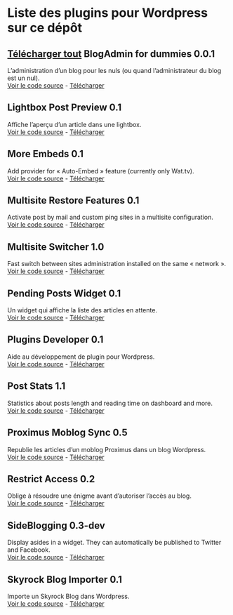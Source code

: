 Liste des plugins pour Wordpress sur ce dépôt
=============================================
[Télécharger tout](http://github.com/cedbv/Wordpress-Plugins/zipball/master)
BlogAdmin for dummies 0.0.1
------------------------
L’administration d’un blog pour les nuls (ou quand l’administrateur du blog est un nul).  
[Voir le code source](http://github.com/cedbv/Wordpress-Plugins/tree/master/blogadmin-for-dummies/) - [Télécharger](http://github.com/cedbv/Wordpress-Plugins/raw/master/download/blogadmin-for-dummies.zip)

Lightbox Post Preview 0.1
------------------------
Affiche l’aperçu d’un article dans une lightbox.  
[Voir le code source](http://github.com/cedbv/Wordpress-Plugins/tree/master/lightbox-post-preview/) - [Télécharger](http://github.com/cedbv/Wordpress-Plugins/raw/master/download/lightbox-post-preview.zip)

More Embeds 0.1
------------------------
Add provider for « Auto-Embed » feature (currently only Wat.tv).  
[Voir le code source](http://github.com/cedbv/Wordpress-Plugins/tree/master/more-embeds/) - [Télécharger](http://github.com/cedbv/Wordpress-Plugins/raw/master/download/more-embeds.zip)

Multisite Restore Features 0.1
------------------------
Activate post by mail and custom ping sites in a multisite configuration.  
[Voir le code source](http://github.com/cedbv/Wordpress-Plugins/tree/master/multisite-restore-features/) - [Télécharger](http://github.com/cedbv/Wordpress-Plugins/raw/master/download/multisite-restore-features.zip)

Multisite Switcher 1.0
------------------------
Fast switch between sites administration installed on the same « network ».  
[Voir le code source](http://github.com/cedbv/Wordpress-Plugins/tree/master/multisite-switcher/) - [Télécharger](http://github.com/cedbv/Wordpress-Plugins/raw/master/download/multisite-switcher.zip)

Pending Posts Widget 0.1
------------------------
Un widget qui affiche la liste des articles en attente.  
[Voir le code source](http://github.com/cedbv/Wordpress-Plugins/tree/master/pending-posts-widget/) - [Télécharger](http://github.com/cedbv/Wordpress-Plugins/raw/master/download/pending-posts-widget.zip)

Plugins Developer 0.1
------------------------
Aide au développement de plugin pour Wordpress.  
[Voir le code source](http://github.com/cedbv/Wordpress-Plugins/tree/master/plugins-developer/) - [Télécharger](http://github.com/cedbv/Wordpress-Plugins/raw/master/download/plugins-developer.zip)

Post Stats 1.1
------------------------
Statistics about posts length and reading time on dashboard and more.  
[Voir le code source](http://github.com/cedbv/Wordpress-Plugins/tree/master/poststats/) - [Télécharger](http://github.com/cedbv/Wordpress-Plugins/raw/master/download/poststats.zip)

Proximus Moblog Sync 0.5
------------------------
Republie les articles d’un moblog Proximus dans un blog Wordpress.  
[Voir le code source](http://github.com/cedbv/Wordpress-Plugins/tree/master/proximus-moblog/) - [Télécharger](http://github.com/cedbv/Wordpress-Plugins/raw/master/download/proximus-moblog.zip)

Restrict Access 0.2
------------------------
Oblige à résoudre une énigme avant d’autoriser l’accès au blog.  
[Voir le code source](http://github.com/cedbv/Wordpress-Plugins/tree/master/restricted-access/) - [Télécharger](http://github.com/cedbv/Wordpress-Plugins/raw/master/download/restricted-access.zip)

SideBlogging 0.3-dev
------------------------
Display asides in a widget. They can automatically be published to Twitter and Facebook.  
[Voir le code source](http://github.com/cedbv/Wordpress-Plugins/tree/master/sideblogging/) - [Télécharger](http://github.com/cedbv/Wordpress-Plugins/raw/master/download/sideblogging.zip)

Skyrock Blog Importer 0.1
------------------------
Importe un Skyrock Blog dans Wordpress.  
[Voir le code source](http://github.com/cedbv/Wordpress-Plugins/tree/master/skyrock-blog-importer/) - [Télécharger](http://github.com/cedbv/Wordpress-Plugins/raw/master/download/skyrock-blog-importer.zip)

